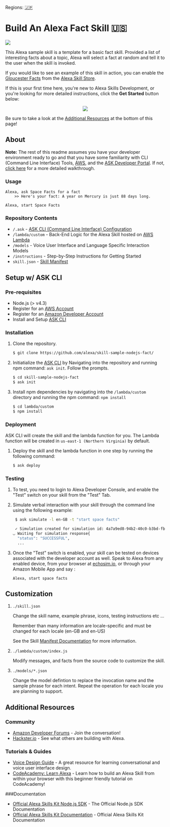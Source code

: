 Regions: [🇯🇵](../../tree/ja-JP)



#  Build An Alexa Fact Skill 🇺🇸
<img src="https://m.media-amazon.com/images/G/01/mobile-apps/dex/alexa/alexa-skills-kit/tutorials/fact/header._TTH_.png" />


This Alexa sample skill is a template for a basic fact skill. Provided a list of interesting facts about a topic, Alexa will select a fact at random and tell it to the user when the skill is invoked.

If you would like to see an example of this skill in action, you can enable the [Gloucester Facts](https://www.amazon.com/Robert-McCauley-Gloucester-Facts/dp/B01I5MOIA2/) from the [Alexa Skill Store](http://amazon.com/skills).



If this is your first time here, you're new to Alexa Skills Development, or you're looking for more detailed instructions, click the **Get Started** button below:

<p align='center'>
<a href='./instructions/0-intro.md'><img src='https://camo.githubusercontent.com/db9b9ce26327ad3bac57ec4daf0961a382d75790/68747470733a2f2f6d2e6d656469612d616d617a6f6e2e636f6d2f696d616765732f472f30312f6d6f62696c652d617070732f6465782f616c6578612f616c6578612d736b696c6c732d6b69742f7475746f7269616c732f67656e6572616c2f627574746f6e732f627574746f6e5f6765745f737461727465642e5f5454485f2e706e67'></a>
</p>


Be sure to take a look at the [Additional Resources](#additional-resources) at the bottom of this page!


## About
**Note:** The rest of this readme assumes you have your developer environment ready to go and that you have some familiarity with CLI (Command Line Interface) Tools, [AWS](https://aws.amazon.com/), and the [ASK Developer Portal](https://developer.amazon.com/alexa-skills-kit). If not, [click here](./instructions/0-intro.md) for a more detailed walkthrough.



### Usage

```text
Alexa, ask Space Facts for a fact
	>> Here's your fact: A year on Mercury is just 88 days long.

Alexa, start Space Facts
```

### Repository Contents
* `/.ask`	- [ASK CLI (Command Line Interface) Configuration](https://developer.amazon.com/docs/smapi/ask-cli-intro.html)	 
* `/lambda/custom` - Back-End Logic for the Alexa Skill hosted on [AWS Lambda](https://aws.amazon.com/lambda/)
* `/models` - Voice User Interface and Language Specific Interaction Models
* `/instructions` - Step-by-Step Instructions for Getting Started
* `skill.json`	- [Skill Manifest](https://developer.amazon.com/docs/smapi/skill-manifest.html)

## Setup w/ ASK CLI

### Pre-requisites

* Node.js (> v4.3)
* Register for an [AWS Account](https://aws.amazon.com/)
* Register for an [Amazon Developer Account](https://developer.amazon.com/)
* Install and Setup [ASK CLI](https://developer.amazon.com/docs/smapi/quick-start-alexa-skills-kit-command-line-interface.html)

### Installation
1. Clone the repository.

	```bash
	$ git clone https://github.com/alexa/skill-sample-nodejs-fact/
	```

2. Initiatialize the [ASK CLI](https://developer.amazon.com/docs/smapi/quick-start-alexa-skills-kit-command-line-interface.html) by Navigating into the repository and running npm command: `ask init`. Follow the prompts.

	```bash
	$ cd skill-sample-nodejs-fact
	$ ask init
	```

3. Install npm dependencies by navigating into the `/lambda/custom` directory and running the npm command: `npm install`

	```bash
	$ cd lambda/custom
	$ npm install
	```


### Deployment

ASK CLI will create the skill and the lambda function for you. The Lambda function will be created in ```us-east-1 (Northern Virginia)``` by default.

1. Deploy the skill and the lambda function in one step by running the following command:

	```bash
	$ ask deploy
	```

### Testing

1. To test, you need to login to Alexa Developer Console, and enable the "Test" switch on your skill from the "Test" Tab.

2. Simulate verbal interaction with your skill through the command line using the following example:

	```bash
	 $ ask simulate -l en-GB -t "start space facts"

	 ✓ Simulation created for simulation id: 4a7a9ed8-94b2-40c0-b3bd-fb63d9887fa7
	◡ Waiting for simulation response{
	  "status": "SUCCESSFUL",
	  ...
	 ```

3. Once the "Test" switch is enabled, your skill can be tested on devices associated with the developer account as well. Speak to Alexa from any enabled device, from your browser at [echosim.io](https://echosim.io/welcome), or through your Amazon Mobile App and say :

	```text
	Alexa, start space facts
	```



## Customization

1. ```./skill.json```

   Change the skill name, example phrase, icons, testing instructions etc ...

   Remember than many information are locale-specific and must be changed for each locale (en-GB and en-US)

   See the Skill [Manifest Documentation](https://developer.amazon.com/docs/smapi/skill-manifest.html) for more information.

2. ```./lambda/custom/index.js```

   Modify messages, and facts from the source code to customize the skill.

3. ```./models/*.json```

	Change the model defintion to replace the invocation name and the sample phrase for each intent.  Repeat the operation for each locale you are planning to support.

## Additional Resources

### Community
* [Amazon Developer Forums](https://forums.developer.amazon.com/spaces/165/index.html) - Join the conversation!
* [Hackster.io](https://www.hackster.io/amazon-alexa) - See what others are building with Alexa.

### Tutorials & Guides
* [Voice Design Guide](https://developer.amazon.com/designing-for-voice/) - A great resource for learning conversational and voice user interface design.
* [CodeAcademy: Learn Alexa](https://www.codecademy.com/learn/learn-alexa) - Learn how to build an Alexa Skill from within your browser with this beginner friendly tutorial on CodeAcademy!

###Documentation
* [Official Alexa Skills Kit Node.js SDK](https://www.npmjs.com/package/alexa-sdk) - The Official Node.js SDK Documentation
*  [Official Alexa Skills Kit Documentation](https://developer.amazon.com/docs/ask-overviews/build-skills-with-the-alexa-skills-kit.html) - Official Alexa Skills Kit Documentation
